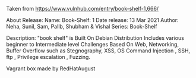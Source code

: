 Taken from https://www.vulnhub.com/entry/book-shelf-1,666/ 

About Release:
    Name: Book-Shelf: 1
    Date release: 13 Mar 2021
    Author: Neha, Sunil, Sam, Pallb, Shubham & Vishal
    Series: Book-Shelf

Description:
    "book shelf" is Built On Debian Distribution Includes various beginner to Intermediate level Challenges Based On Web, Networking, Buffer Overflow such as Stegnography, XSS, OS Command Injection , SSH, ftp , Privilege escalation , Fuzzing.

Vagrant box made by RedHatAugust
